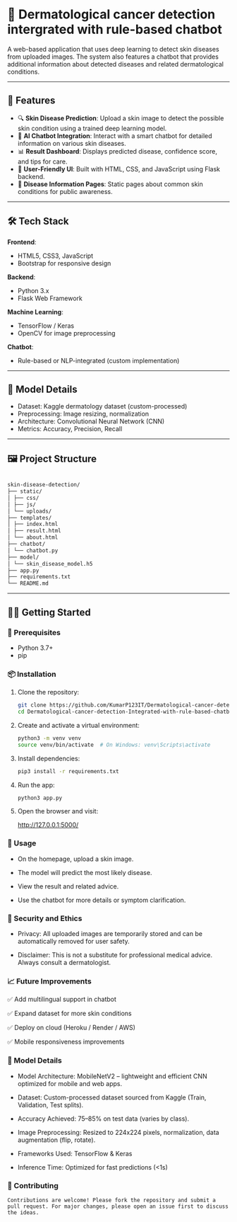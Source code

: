 # 🧬 Dermatological cancer detection intergrated with rule-based chatbot

A web-based application that uses deep learning to detect skin diseases from uploaded images. The system also features a chatbot that provides additional information about detected diseases and related dermatological conditions.

---

## 🚀 Features

- 🔍 **Skin Disease Prediction**: Upload a skin image to detect the possible skin condition using a trained deep learning model.
- 💬 **AI Chatbot Integration**: Interact with a smart chatbot for detailed information on various skin diseases.
- 📊 **Result Dashboard**: Displays predicted disease, confidence score, and tips for care.
- 📁 **User-Friendly UI**: Built with HTML, CSS, and JavaScript using Flask backend.
- 📜 **Disease Information Pages**: Static pages about common skin conditions for public awareness.

---

## 🛠️ Tech Stack

**Frontend**:
- HTML5, CSS3, JavaScript
- Bootstrap for responsive design

**Backend**:
- Python 3.x
- Flask Web Framework

**Machine Learning**:
- TensorFlow / Keras
- OpenCV for image preprocessing

**Chatbot**:
- Rule-based or NLP-integrated (custom implementation)

---

## 🧪 Model Details

- Dataset: Kaggle dermatology dataset (custom-processed)
- Preprocessing: Image resizing, normalization
- Architecture: Convolutional Neural Network (CNN)
- Metrics: Accuracy, Precision, Recall

---

## 🖼️ Project Structure

```bash

skin-disease-detection/
├── static/
│ ├── css/
│ ├── js/
│ └── uploads/
├── templates/
│ ├── index.html
│ ├── result.html
│ └── about.html
├── chatbot/
│ └── chatbot.py
├── model/
│ └── skin_disease_model.h5
├── app.py
├── requirements.txt
└── README.md
```

---

## 🧑‍💻 Getting Started

### 🔧 Prerequisites

- Python 3.7+
- pip

### 📦 Installation

1. Clone the repository:
   ```bash
   git clone https://github.com/KumarP123IT/Dermatological-cancer-detection-Integrated-with-rule-based-chatbot.git
   cd Dermatological-cancer-detection-Integrated-with-rule-based-chatbot
   ```

2. Create and activate a virtual environment:
    ```bash 
    python3 -m venv venv
    source venv/bin/activate  # On Windows: venv\Scripts\activate
    ```

3. Install dependencies:
    ```bash
    pip3 install -r requirements.txt
    ```

4. Run the app:
    ```bash
    python3 app.py
    ```


5. Open the browser and visit:

   http://127.0.0.1:5000/


### 💬 Usage

   - On the homepage, upload a skin image.

   - The model will predict the most likely disease.

   - View the result and related advice.

   - Use the chatbot for more details or symptom clarification.


### 🔐 Security and Ethics

   - Privacy: All uploaded images are temporarily stored and can be automatically removed for user safety.

   - Disclaimer: This is not a substitute for professional medical advice. Always consult a dermatologist.


### 📈 Future Improvements

   ✅ Add multilingual support in chatbot

   ✅ Expand dataset for more skin conditions

   ✅ Deploy on cloud (Heroku / Render / AWS)

   ✅ Mobile responsiveness improvements


### 🧪 Model Details

   - Model Architecture: MobileNetV2 – lightweight and efficient CNN optimized for mobile and web apps.

   - Dataset: Custom-processed dataset sourced from Kaggle (Train, Validation, Test splits).

   - Accuracy Achieved: 75–85% on test data (varies by class).

   - Image Preprocessing: Resized to 224x224 pixels, normalization, data augmentation (flip, rotate).

   - Frameworks Used: TensorFlow & Keras

   - Inference Time: Optimized for fast predictions (<1s)

### 🤝 Contributing

    Contributions are welcome! Please fork the repository and submit a pull request. For major changes, please open an issue first to discuss the ideas.

